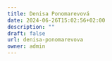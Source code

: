 ```yaml
---
title: Denisa Ponomarevová
date: 2024-06-26T15:02:56+02:00
description: ""
draft: false
url: denisa-ponomarevova
owner: admin
---
```


<!-- SECTION BREAK -->
